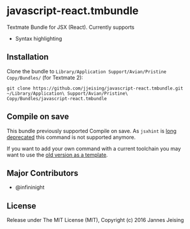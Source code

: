 javascript-react.tmbundle
=========================

Textmate Bundle for JSX (React). Currently supports

* Syntax highlighting

Installation
------------

Clone the bundle to `Library/Application Support/Avian/Pristine Copy/Bundles/` (for Textmate 2):

```
git clone https://github.com/jjeising/javascript-react.tmbundle.git ~/Library/Application\ Support/Avian/Pristine\ Copy/Bundles/javascript-react.tmbundle
```

Compile on save
---------------

This bundle previously supported Compile on save. As `jsxhint` is [long deprecated](https://facebook.github.io/react/blog/2015/06/12/deprecating-jstransform-and-react-tools.html) this command is not supported anymore.

If you want to add your own command with a current toolchain you may want to use the [old version as a template](https://github.com/jjeising/javascript-react.tmbundle/blob/e3a29da6851566c67e5b8103adfe82537d7a7b9d/Commands/Compile%20JSX.tmCommand).

Major Contributors
------------------

* @infininight

License
-------

Release under The MIT License (MIT), Copyright (c) 2016 Jannes Jeising
